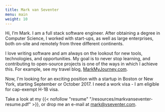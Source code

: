 ```yaml
---
title: Mark van Seventer
menu: main
weight: 10
---
```

Hi, I’m Mark. I am a full stack software engineer. After obtaining a degree in Computer Science, I worked with start-ups, as well as large enterprises, both on-site and remotely from three different continents.
<!--more-->

I love writing software and am always on the lookout for new tools, technologies, and opportunities. My goal is to never stop learning, and contributing to open-source projects is one of the ways in which I achieve this. For example, see my travel blog, [MarkMyJourney.com](https://www.markmyjourney.com/).

Now, I'm looking for an exciting position with a startup in Boston or New York, starting September or October 2017. I need a work visa - I am eligible for cap-exempt H-1B visa.

Take a look at my {{< nofollow "resume" "/resources/markvanseventer-resume.pdf" >}}, or drop me an e-mail at [mark@vseventer.com](mailto:mark@vseventer.com).